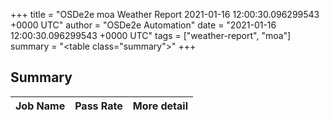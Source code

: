 +++
title = "OSDe2e moa Weather Report 2021-01-16 12:00:30.096299543 +0000 UTC"
author = "OSDe2e Automation"
date = "2021-01-16 12:00:30.096299543 +0000 UTC"
tags = ["weather-report", "moa"]
summary = "<table class=\"summary\"></table>"
+++
## Summary

| Job Name | Pass Rate | More detail |
|----------|-----------|-------------|



